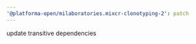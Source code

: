 ```yaml
---
'@platforma-open/milaboratories.mixcr-clonotyping-2': patch
---
```


update transitive dependencies
